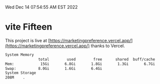 Wed Dec 14 07:54:55 AM EST 2022

# vite Fifteen


This project is live at [https://marketingpreference.vercel.app/](https://marketingpreference.vercel.app/) thanks to Vercel.

```bash
System Memory
               total        used        free      shared  buff/cache   available
Mem:            15Gi       6.8Gi       1.8Gi       1.3Gi       6.7Gi       6.8Gi
Swap:          8.0Gi       1.6Gi       6.4Gi
System Storage
208M	.
```
```bash
